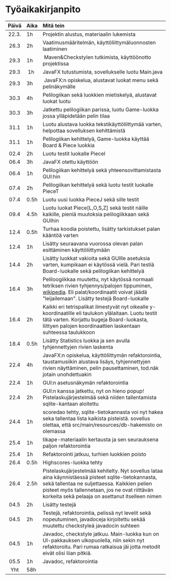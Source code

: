 # Työaikakirjanpito

| Päivä | Aika | Mitä tein |
| :----:|:-----| :---------|
| 22.3. | 1h   | Projektin alustus, materiaalin lukemista|
| 26.3  | 2h   | Vaatimusmääritelmän, käyttöliittymäluonnosten laatiminen|
| 29.3  | 1h   | Maven&Checkstylen tutkimista, käyttöönotto projektissa|
| 29.3  | 1h   | JavaFX tutustumista, sovellukselle luotu Main.java|
| 29.3  | 3h   | JavaFX:n opiskelua, alustavat luokat menu sekä pelinäkymälle|
| 30.3  | 4h   | Pelilogiikan sekä luokkien mietiskelyä, alustavat luokat luotu|
| 30.3  | 3h   | Jatkettu pelilogiikan parissa, luotu Game-luokka jossa ylläpidetään pelin tilaa|
| 31.1  | 1h   | Luotu alustava luokka tekstikäyttöliittymää varten, helpottaa sovelluksen kehittämistä|
| 31.1  | 1h   | Pelilogiikan kehittelyä, Game-luokka käyttää Board & Piece luokkia|
| 02.4  | 2h   | Luotu testit luokalle PieceI|
| 06.4  | 3h   | JavaFX otettu käyttöön|
| 06.4  | 1h   | Pelilogiikan kehittelyä sekä yhteensovittamistasta GUI:hin|
| 07.4  | 2h   | Pelilogiikan kehittelyä sekä luotu testit luokalle PieceT| 
| 07.4  | 0.5h | Luotu uusi luokka PieceJ sekä sille testit|
| 09.4  | 4.5h | Luotu luokat Piece[L,O,S,Z] sekä testit näille kaikille, pieniä muutoksia pelilogiikkaan sekä GUIhin|
| 12.4  | 0.5h | Turhaa koodia poistettu, lisätty tarkistukset palan kääntöä varten|
| 12.4  | 1h   | Lisätty seuraavana vuorossa olevan palan esittäminen käyttöliittymään|
| 14.4  | 2h   | Lisätty luokkat vakioita sekä GUIlle asetuksia varten, kumpikaan ei käytössä vielä. Pari testiä Board-luokalle sekä pelilogiikan kehittelyä|
| 16.4  | 3h   | Peliloogiikkaa muutettu, nyt käytössä normaali tetriksen rivien tyhjennys/palojen tippuminen, [wikipedia](https://en.wikipedia.org/wiki/Tetris). Eli palat/koordinaatit voivat jäädä "leijailemaan". Lisätty testejä Board-luokalle|
| 16.4  | 2h   | Kaikki eri tetrispalikat ilmestyvät nyt oikealle y-koordinaatille eli taulukon ylälaitaan. Luotu testit tätä varten. Korjattu bugeja Board-luokasta, liittyen palojen koordinaattien laskentaan suhteessa taulukkoon|
| 18.4  | 0.5h | Lisätty Statistics luokka ja sen avulla tyhjennettyjen rivien laskenta|
| 22.4  | 4h   | JavaFX:n opiskelua, käyttöliittymän refaktorointia, taustamusiikin alustava lisäys, tyhjennettyjen rivien näyttäminen, pelin pausettaminen, tod.näk jotain unohdettuakin|
| 22.4  | 1h   | GUI:n asetusnäkymän refaktorointia|
| 22.4  | 2h   | GUI:n kanssa jatkettu, nyt on hieno popup! Pistelaskujärjestelmää sekä niiden tallentamista sqlite-kantaan aloitettu|
| 24.4  | 1h   | scoredao tehty, sqlite-tietokannasta voi nyt hakea seka tallentaa lista kaikista pisteistä. sovellus olettaa, että src/main/resources/db-hakemisto on olemassa|
| 25.4  | 1h   | tikape-materiaalin kertausta ja sen seurauksena paljon refaktorointia|
| 25.4  | 1h   | Refaktorointi jatkuu, turhien luokkien poisto|
| 26.4  | 0.5h | Highscores-luokka tehty|
| 26.4  | 2.5h | Pistelaskujärjestelmää kehitelty. Nyt sovellus lataa aina käynnistäessä pisteet sqlite-tietokannasta, sekä tallentaa ne suljettaessa. Kaikkien pelien pisteet myös tallennetaan, jos ne ovat riittävän korkeita sekä pelaaja on asettanut itselleen nimen|
| 04.5  | 2h   | Lisätty testejä|
| 04.5  | 2h   | Testejä, refaktorointia, pelissä nyt levelit sekä nopeutuminen, javadoceja kirjoitettu sekää muutettu checkstyleä javadocin suhteen|
| 04.5  | 1h   | Javadoc, checkstyle jatkuu. Main-luokka kun on UI-pakkauksen ulkopuolella, niin sekin nyt refaktoroitu. Pari rumaa ratkaisua jäi jotta metodit eivät olisi liian pitkiä.
| 05.5  | 1h   | Javadoc, refaktorointia|
| Yht   | 58h  | |
